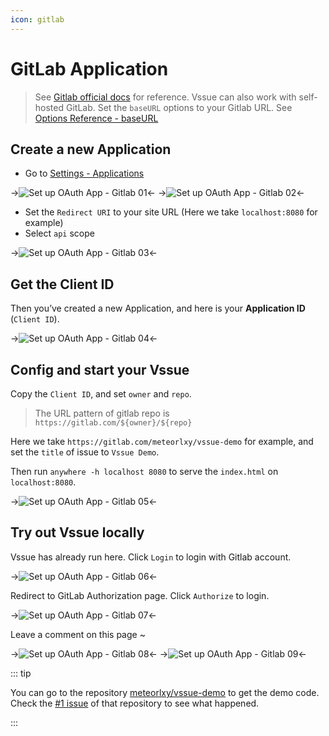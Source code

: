 ```yaml
---
icon: gitlab
---
```


# GitLab Application

> See [Gitlab official docs](https://docs.gitlab.com/ce/integration/oauth_provider.html#adding-an-application-through-the-profile) for reference.
> Vssue can also work with self-hosted GitLab. Set the `baseURL` options to your Gitlab URL. See [Options Reference - baseURL](../options/README.md#baseurl)

## Create a new Application

- Go to [Settings - Applications](https://gitlab.com/profile/applications)

->![Set up OAuth App - Gitlab 01](/img/oauth-app-gitlab-01.png)<-
->![Set up OAuth App - Gitlab 02](/img/oauth-app-gitlab-02.png)<-

- Set the `Redirect URI` to your site URL (Here we take `localhost:8080` for example)
- Select `api` scope

->![Set up OAuth App - Gitlab 03](/img/oauth-app-gitlab-03.png)<-

## Get the Client ID

Then you’ve created a new Application, and here is your **Application ID** (`Client ID`).

->![Set up OAuth App - Gitlab 04](/img/oauth-app-gitlab-04.png)<-

## Config and start your Vssue

Copy the `Client ID`, and set `owner` and `repo`.

> The URL pattern of gitlab repo is `https://gitlab.com/${owner}/${repo}`

Here we take `https://gitlab.com/meteorlxy/vssue-demo` for example, and set the `title` of issue to `Vssue Demo`.

Then run `anywhere -h localhost 8080` to serve the `index.html` on `localhost:8080`.

->![Set up OAuth App - Gitlab 05](/img/oauth-app-gitlab-05.png)<-

## Try out Vssue locally

Vssue has already run here. Click `Login` to login with Gitlab account.

->![Set up OAuth App - Gitlab 06](/img/oauth-app-gitlab-06.png)<-

Redirect to GitLab Authorization page. Click `Authorize` to login.

->![Set up OAuth App - Gitlab 07](/img/oauth-app-gitlab-07.png)<-

Leave a comment on this page ~

->![Set up OAuth App - Gitlab 08](/img/oauth-app-gitlab-08.png)<-
->![Set up OAuth App - Gitlab 09](/img/oauth-app-gitlab-09.png)<-

::: tip

You can go to the repository [meteorlxy/vssue-demo](https://gitlab.com/meteorlxy/vssue-demo) to get the demo code. Check the [#1 issue](https://gitlab.com/meteorlxy/vssue-demo/issues/1) of that repository to see what happened.

:::

